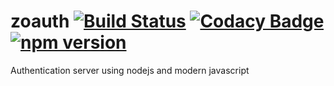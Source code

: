 # zoauth [![Build Status](https://travis-ci.org/Zoapp/zoauth.svg?branch=master)](https://travis-ci.org/Zoapp/zoauth) [![Codacy Badge](https://api.codacy.com/project/badge/Grade/dccbdebecb1046c6817bb694ad976463)](https://www.codacy.com/app/mikbry/zoauth?utm_source=github.com&amp;utm_medium=referral&amp;utm_content=Zoapp/zoauth&amp;utm_campaign=Badge_Grade) [![npm version](https://badge.fury.io/js/zoauth-server.svg)](https://badge.fury.io/js/zoauth-server)
Authentication server using nodejs and modern javascript
